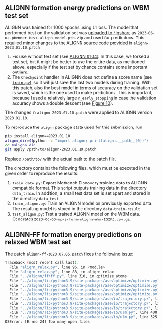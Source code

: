 ## ALIGNN formation energy predictions on WBM test set

ALIGNN was trained for 1000 epochs using L1 loss. The model that performed best on the validation set was [uploaded to Figshare](https://figshare.com/account/articles/22715158?file=41233560) as `2023-06-02-pbenner-best-alignn-model.pth.zip` and used for predictions. This required minor changes to the ALIGNN source code provided in `alignn-2023.01.10.patch`

1. Fix use without test set (see [ALIGNN #104)](https://github.com/usnistgov/alignn/issues/104#issue-1723978225). In this case, we forked a test set, but it might be better to use the entire data, as mentioned above, especially if the test set by chance contains some important outliers.
1. The `Checkpoint` handler in ALIGNN does not define a score name (see [`train.py`](https://github.com/usnistgov/alignn/blob/46334500cac9833125b3e444d65d0246e692bd61/alignn/train.py#L851)), so it will just save the last two models during training. With this patch, also the best model in terms of accuracy on the validation set is saved, which is the one used to make predictions. This is important, because I used a relatively large `n_early_stopping` in case the validation accuracy shows a double descent (see [Figure 10](https://arxiv.org/pdf/1912.02292.pdf)).

The changes in `alignn-2023.01.10.patch` were applied to ALIGNN version `2023.01.10`.

To reproduce the `alignn` package state used for this submission, run

```bash
pip install alignn==2023.01.10
alignn_dir=$(python -c "import alignn; print(alignn.__path__[0])")
cd $alignn_dir
git apply /path/to/alignn-2023.01.10.patch
```

Replace `/path/to/` with the actual path to the patch file.

The directory contains the following files, which must be executed in the given order to reproduce the results:

1. `train_data.py`: Export Matbench Discovery training data to ALIGNN compatible format. This script outputs training data in the directory `data_train`. In addition, a small test data set is set apart and stored in the directory `data_test`
1. `train_alignn.py`: Train an ALIGNN model on previously exported data. The resulting model is stored in the directory `data-train-result`
1. `test_alignn.py`: Test a trained ALIGNN model on the WBM data. Generates `2023-06-03-mp-e-form-alignn-wbm-IS2RE.csv.gz`.

## ALIGNN-FF formation energy predictions on relaxed WBM test set

The patch `alignn-ff-2023.07.05.patch` fixes the following issue:
```bash
Traceback (most recent call last):
  File "alignn_relax.py", line 96, in <module>
  File "alignn_relax.py", line 88, in alignn_relax
  File "../alignn/ff/ff.py", line 310, in optimize_atoms
  File "../alignn/lib/python3.9/site-packages/ase/optimize/optimize.py", line 269, in run
  File "../alignn/lib/python3.9/site-packages/ase/optimize/optimize.py", line 156, in run
  File "../alignn/lib/python3.9/site-packages/ase/optimize/optimize.py", line 129, in irun
  File "../alignn/lib/python3.9/site-packages/ase/optimize/optimize.py", line 108, in call_observers
  File "../alignn/lib/python3.9/site-packages/ase/io/trajectory.py", line 132, in write
  File "../alignn/lib/python3.9/site-packages/ase/io/trajectory.py", line 156, in _write_atoms
  File "../alignn/lib/python3.9/site-packages/ase/io/trajectory.py", line 381, in write_atoms
  File "../alignn/lib/python3.9/site-packages/ase/io/ulm.py", line 400, in write
  File "../alignn/lib/python3.9/site-packages/ase/io/ulm.py", line 325, in fill
OSError: [Errno 24] Too many open files
```
